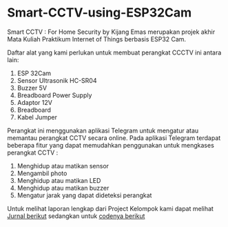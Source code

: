# Smart-CCTV-using-ESP32Cam
Smart CCTV : For Home Security by Kijang Emas merupakan projek akhir Mata Kuliah Praktikum Internet of Things berbasis ESP32 Cam.

Daftar alat yang kami perlukan untuk membuat perangkat CCCTV ini antara lain:
1. ESP 32Cam
2. Sensor Ultrasonik HC-SR04
3. Buzzer 5V
4. Breadboard Power Supply
5. Adaptor 12V
6. Breadboard
7. Kabel Jumper

Perangkat ini menggunakan aplikasi Telegram untuk mengatur atau memantau perangkat CCTV secara online. Pada aplikasi Telegram terdapat beberapa fitur yang dapat memudahkan penggunakan untuk mengkases perangkat CCTV :
1. Menghidup atau matikan sensor
2. Mengambil photo
3. Menghidup atau matikan LED
4. Menghidup atau matikan buzzer
5. Mengatur jarak yang dapat dideteksi perangkat

Untuk melihat laporan lengkap dari Project Kelompok kami dapat melihat [Jurnal berikut](https://github.com/alandhar/Smart-CCTV-using-ESP32Cam/blob/main/Jurnal-IoT-Kijang-Emas.pdf) sedangkan untuk [codenya berikut](/Program/KijangEmas-SmartCCTV_using_ESP32Cam/KijangEmas-SmartCCTV_using_ESP32Cam.ino)
